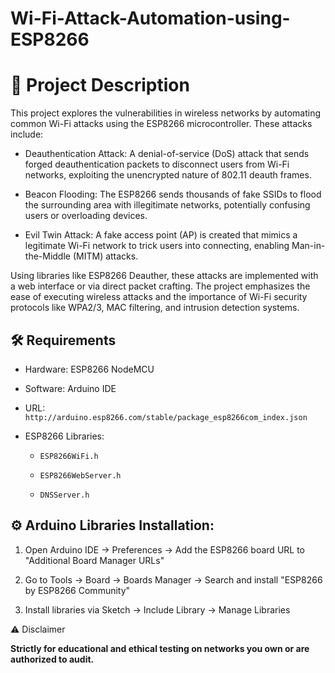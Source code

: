 # Wi-Fi-Attack-Automation-using-ESP8266

# 📖 Project Description

This project explores the vulnerabilities in wireless networks by automating common Wi-Fi attacks using the ESP8266 microcontroller. These attacks include:

- Deauthentication Attack: A denial-of-service (DoS) attack that sends forged deauthentication packets to disconnect users from Wi-Fi networks, exploiting the unencrypted nature of 802.11 deauth frames.

- Beacon Flooding: The ESP8266 sends thousands of fake SSIDs to flood the surrounding area with illegitimate networks, potentially confusing users or overloading devices.

- Evil Twin Attack: A fake access point (AP) is created that mimics a legitimate Wi-Fi network to trick users into connecting, enabling Man-in-the-Middle (MITM) attacks.

Using libraries like ESP8266 Deauther, these attacks are implemented with a web interface or via direct packet crafting. The project emphasizes the ease of executing wireless attacks and the importance of Wi-Fi security protocols like WPA2/3, MAC filtering, and intrusion detection systems.

## 🛠️ Requirements

- Hardware: ESP8266 NodeMCU

- Software: Arduino IDE

- URL: `http://arduino.esp8266.com/stable/package_esp8266com_index.json`

- ESP8266 Libraries:

    - `ESP8266WiFi.h`

    - `ESP8266WebServer.h`

    - `DNSServer.h`

## ⚙️ Arduino Libraries Installation:

1. Open Arduino IDE → Preferences → Add the ESP8266 board URL to "Additional Board Manager URLs"

2. Go to Tools → Board → Boards Manager → Search and install "ESP8266 by ESP8266 Community"

3. Install libraries via Sketch → Include Library → Manage Libraries

⚠️ Disclaimer

 __Strictly for educational and ethical testing on networks you own or are authorized to audit.__
